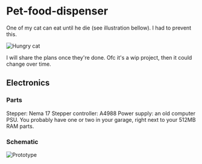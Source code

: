 # Pet-food-dispenser

One of my cat can eat until he die (see illustration bellow). I had to prevent this.

![Hungry cat](https://cdn.discordapp.com/attachments/702983932471410801/1026552713351274587/unknown.png)


I will share the plans once they're done. Ofc it's a wip project, then it could change over time.

## Electronics

### Parts

Stepper: Nema 17
Stepper controller: A4988
Power supply: an old computer PSU. You probably have one or two in your garage, right next to your 512MB RAM parts.

### Schematic 

![Prototype](https://cdn.discordapp.com/attachments/702983932471410801/1026552772721647686/unknown.png)
